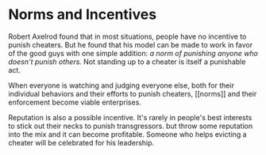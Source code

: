 
# Norms and Incentives

Robert Axelrod found that in most situations, people have no incentive to punish cheaters. But he found that his model can be made to work in favor of the good guys with one simple addition: *a norm of punishing anyone who doesn't punish others.* Not standing up to a cheater is itself a punishable act.

When everyone is watching and judging everyone else, both for their individual behaviors and their efforts to punish cheaters, [[norms]] and their enforcement become viable enterprises.

Reputation is also a possible incentive. It's rarely in people's best interests to stick out their necks to punish transgressors. but throw some reputation into the mix and it can become profitable. Someone who helps evicting a cheater will be celebrated for his leadership.


